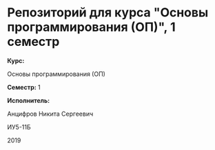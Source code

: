 # Репозиторий для курса "Основы программирования (ОП)", 1 семестр

**Курс:**

Основы программирования (ОП)

**Семестр:** 1

**Исполнитель:**

Анцифров Никита Сергеевич

ИУ5-11Б

2019
